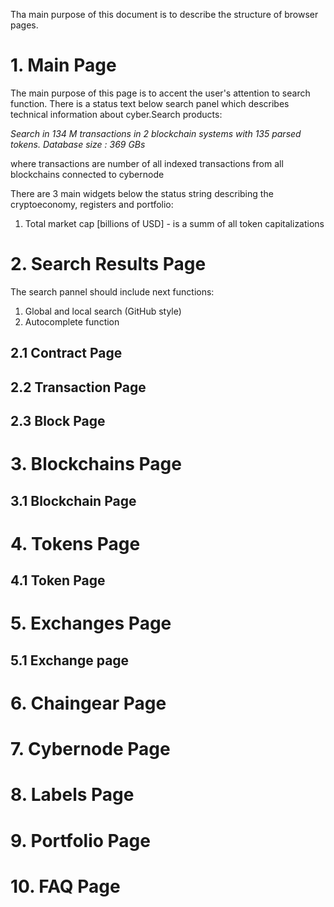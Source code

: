 Tha main purpose of this document is to describe the structure of browser pages.

# 1. Main Page

The main purpose of this page is to accent the user's attention to search function. 
There is a status text below search panel which describes technical information about cyber.Search products:

_Search in 134 M transactions in 2 blockchain systems with 135 parsed tokens. Database size : 369 GBs_ 

where transactions are number of all indexed transactions from all blockchains connected to cybernode 

There are 3 main widgets below the status string describing the cryptoeconomy, registers and portfolio:
1. Total market cap [billions of USD] - is a summ of all token capitalizations

# 2. Search Results Page

The search pannel should include next functions:
1. Global and local search (GitHub style)
2. Autocomplete function

## 2.1 Contract Page

## 2.2 Transaction Page

## 2.3 Block Page

# 3. Blockchains Page

## 3.1 Blockchain Page

# 4. Tokens Page

## 4.1 Token Page

# 5. Exchanges Page

## 5.1 Exchange page

# 6. Chaingear Page

# 7. Cybernode Page

# 8. Labels Page

# 9. Portfolio Page

# 10. FAQ Page
